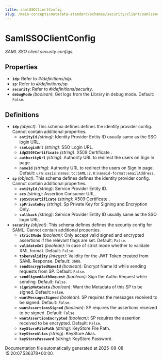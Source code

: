 ```yaml
---
title: samlSSOClientConfig
slug: /main-concepts/metadata-standard/schemas/security/client/samlssoclientconfig
---
```


# SamlSSOClientConfig

*SAML SSO client security configs.*

## Properties

- **`idp`**: Refer to *#/definitions/idp*.
- **`sp`**: Refer to *#/definitions/sp*.
- **`security`**: Refer to *#/definitions/security*.
- **`debugMode`** *(boolean)*: Get logs from the Library in debug mode. Default: `False`.
## Definitions

- **`idp`** *(object)*: This schema defines defines the identity provider config. Cannot contain additional properties.
  - **`entityId`** *(string)*: Identity Provider Entity ID usually same as the SSO login URL.
  - **`ssoLoginUrl`** *(string)*: SSO Login URL.
  - **`idpX509Certificate`** *(string)*: X509 Certificate .
  - **`authorityUrl`** *(string)*: Authority URL to redirect the users on Sign In page.
  - **`nameId`** *(string)*: Authority URL to redirect the users on Sign In page. Default: `urn:oasis:names:tc:SAML:2.0:nameid-format:emailAddress`.
- **`sp`** *(object)*: This schema defines defines the identity provider config. Cannot contain additional properties.
  - **`entityId`** *(string)*: Service Provider Entity ID.
  - **`acs`** *(string)*: Assertion Consumer URL.
  - **`spX509Certificate`** *(string)*: X509 Certificate .
  - **`spPrivateKey`** *(string)*: Sp Private Key for Signing and Encryption Only.
  - **`callback`** *(string)*: Service Provider Entity ID usually same as the SSO login URL.
- **`security`** *(object)*: This schema defines defines the security config for SAML. Cannot contain additional properties.
  - **`strictMode`** *(boolean)*: Only accept valid signed and encrypted assertions if the relevant flags are set. Default: `False`.
  - **`validateXml`** *(boolean)*: In case of strict mode whether to validate XML format. Default: `False`.
  - **`tokenValidity`** *(integer)*: Validity for the JWT Token created from SAML Response. Default: `3600`.
  - **`sendEncryptedNameId`** *(boolean)*: Encrypt Name Id while sending requests from SP. Default: `False`.
  - **`sendSignedAuthRequest`** *(boolean)*: Sign the Authn Request while sending. Default: `False`.
  - **`signSpMetadata`** *(boolean)*: Want the Metadata of this SP to be signed. Default: `False`.
  - **`wantMessagesSigned`** *(boolean)*: SP requires the messages received to be signed. Default: `False`.
  - **`wantAssertionsSigned`** *(boolean)*: SP requires the assertions received to be signed. Default: `False`.
  - **`wantAssertionEncrypted`** *(boolean)*: SP requires the assertion received to be encrypted. Default: `False`.
  - **`keyStoreFilePath`** *(string)*: KeyStore File Path.
  - **`keyStoreAlias`** *(string)*: KeyStore Alias.
  - **`keyStorePassword`** *(string)*: KeyStore Password.


Documentation file automatically generated at 2025-08-08 15:20:07.536378+00:00.
